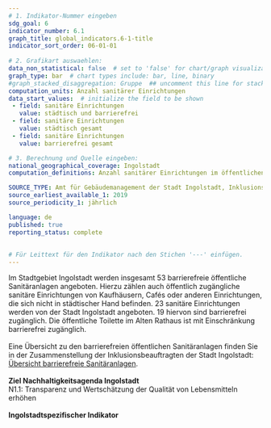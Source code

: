 ```yaml
---
# 1. Indikator-Nummer eingeben 
sdg_goal: 6 
indicator_number: 6.1
graph_title: global_indicators.6-1-title
indicator_sort_order: 06-01-01
 
# 2. Grafikart auswaehlen: 
data_non_statistical: false  # set to 'false' for chart/graph visualization 
graph_type: bar  # chart types include: bar, line, binary 
#graph_stacked_disaggregation: Gruppe  ## uncomment this line for stacked bars. eplace 'Geschlecht' with the field of aggregation. 
computation_units: Anzahl sanitärer Einrichtungen 
data_start_values:  # initialize the field to be shown  
 - field: sanitäre Einrichtungen 
   value: städtisch und barrierefrei
 - field: sanitäre Einrichtungen 
   value: städtisch gesamt
 - field: sanitäre Einrichtungen 
   value: barrierefrei gesamt

# 3. Berechnung und Quelle eingeben: 
national_geographical_coverage: Ingolstadt 
computation_definitions: Anzahl sanitärer Einrichtungen im öffentlichen Raum und Anteil der barrierefreien Einrichtungen

SOURCE_TYPE: Amt für Gebäudemanagement der Stadt Ingolstadt, Inklusionsbeauftragte der Stadt Ingolstadt   # data source  
source_earliest_available_1: 2019
source_periodicity_1: jährlich

language: de   
published: true 
reporting_status: complete
 
 
# Für Leittext für den Indikator nach den Stichen '---' einfügen. 
---
```

Im Stadtgebiet Ingolstadt werden insgesamt 53 barrierefreie öffentliche Sanitäranlagen angeboten. Hierzu zählen auch öffentlich zugängliche sanitäre Einrichtungen von Kaufhäusern, Cafés oder anderen Einrichtungen, die sich nicht in städtischer Hand befinden. 23 sanitäre Einrichtungen werden von der Stadt Ingolstadt angeboten. 19 hiervon sind barrierefrei zugänglich. Die öffentliche Toilette im Alten Rathaus ist mit Einschränkung barrierefrei zugänglich.<br>
<br>
Eine Übersicht zu den barrierefreien öffentlichen Sanitäranlagen finden Sie in der Zusammenstellung der Inklusionsbeauftragten der Stadt Ingolstadt: <a href="https://www.ingolstadt.de/?object=tx,3052.74.1">Übersicht barrierefreie Sanitäranlagen</a>.<br>
<br>
<b>Ziel Nachhaltigkeitsagenda Ingolstadt</b><br>
N1.1: Transparenz und Wertschätzung der Qualität von Lebensmitteln erhöhen<br>
<br>
<b>Ingolstadtspezifischer Indikator</b>
